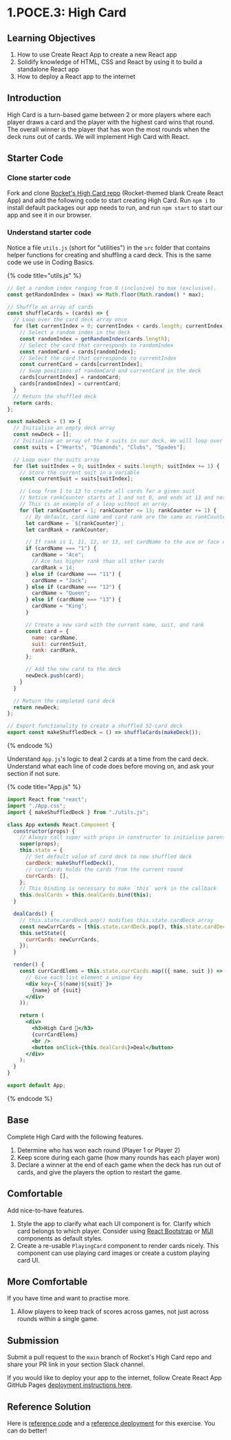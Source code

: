 # 1.POCE.3: High Card

## Learning Objectives

1. How to use Create React App to create a new React app
2. Solidify knowledge of HTML, CSS and React by using it to build a standalone React app
3. How to deploy a React app to the internet

## Introduction

High Card is a turn-based game between 2 or more players where each player draws a card and the player with the highest card wins that round. The overall winner is the player that has won the most rounds when the deck runs out of cards. We will implement High Card with React.

## Starter Code

### Clone starter code

Fork and clone [Rocket's High Card repo](https://github.com/rocketacademy/high-card-bootcamp) (Rocket-themed blank Create React App) and add the following code to start creating High Card. Run `npm i` to install default packages our app needs to run, and run `npm start` to start our app and see it in our browser.

### Understand starter code

Notice a file `utils.js` (short for "utilities") in the `src` folder that contains helper functions for creating and shuffling a card deck. This is the same code we use in Coding Basics.

{% code title="utils.js" %}
```javascript
// Get a random index ranging from 0 (inclusive) to max (exclusive).
const getRandomIndex = (max) => Math.floor(Math.random() * max);

// Shuffle an array of cards
const shuffleCards = (cards) => {
  // Loop over the card deck array once
  for (let currentIndex = 0; currentIndex < cards.length; currentIndex += 1) {
    // Select a random index in the deck
    const randomIndex = getRandomIndex(cards.length);
    // Select the card that corresponds to randomIndex
    const randomCard = cards[randomIndex];
    // Select the card that corresponds to currentIndex
    const currentCard = cards[currentIndex];
    // Swap positions of randomCard and currentCard in the deck
    cards[currentIndex] = randomCard;
    cards[randomIndex] = currentCard;
  }
  // Return the shuffled deck
  return cards;
};

const makeDeck = () => {
  // Initialise an empty deck array
  const newDeck = [];
  // Initialise an array of the 4 suits in our deck. We will loop over this array.
  const suits = ["Hearts", "Diamonds", "Clubs", "Spades"];

  // Loop over the suits array
  for (let suitIndex = 0; suitIndex < suits.length; suitIndex += 1) {
    // Store the current suit in a variable
    const currentSuit = suits[suitIndex];

    // Loop from 1 to 13 to create all cards for a given suit
    // Notice rankCounter starts at 1 and not 0, and ends at 13 and not 12.
    // This is an example of a loop without an array.
    for (let rankCounter = 1; rankCounter <= 13; rankCounter += 1) {
      // By default, card name and card rank are the same as rankCounter
      let cardName = `${rankCounter}`;
      let cardRank = rankCounter;

      // If rank is 1, 11, 12, or 13, set cardName to the ace or face card's name
      if (cardName === "1") {
        cardName = "Ace";
        // Ace has higher rank than all other cards
        cardRank = 14;
      } else if (cardName === "11") {
        cardName = "Jack";
      } else if (cardName === "12") {
        cardName = "Queen";
      } else if (cardName === "13") {
        cardName = "King";
      }

      // Create a new card with the current name, suit, and rank
      const card = {
        name: cardName,
        suit: currentSuit,
        rank: cardRank,
      };

      // Add the new card to the deck
      newDeck.push(card);
    }
  }

  // Return the completed card deck
  return newDeck;
};

// Export functionality to create a shuffled 52-card deck
export const makeShuffledDeck = () => shuffleCards(makeDeck());
```
{% endcode %}

Understand `App.js`'s logic to deal 2 cards at a time from the card deck. Understand what each line of code does before moving on, and ask your section if not sure.

{% code title="App.js" %}
```jsx
import React from "react";
import "./App.css";
import { makeShuffledDeck } from "./utils.js";

class App extends React.Component {
  constructor(props) {
    // Always call super with props in constructor to initialise parent class
    super(props);
    this.state = {
      // Set default value of card deck to new shuffled deck
      cardDeck: makeShuffledDeck(),
      // currCards holds the cards from the current round
      currCards: [],
    };
    // This binding is necessary to make `this` work in the callback
    this.dealCards = this.dealCards.bind(this);
  }

  dealCards() {
    // this.state.cardDeck.pop() modifies this.state.cardDeck array
    const newCurrCards = [this.state.cardDeck.pop(), this.state.cardDeck.pop()];
    this.setState({
      currCards: newCurrCards,
    });
  }

  render() {
    const currCardElems = this.state.currCards.map(({ name, suit }) => (
      // Give each list element a unique key
      <div key={`${name}${suit}`}>
        {name} of {suit}
      </div>
    ));

    return (
      <div>
        <h3>High Card 🚀</h3>
        {currCardElems}
        <br />
        <button onClick={this.dealCards}>Deal</button>
      </div>
    );
  }
}

export default App;
```
{% endcode %}

## Base

Complete High Card with the following features.

1. Determine who has won each round (Player 1 or Player 2)
2. Keep score during each game (how many rounds has each player won)
3. Declare a winner at the end of each game when the deck has run out of cards, and give the players the option to restart the game.

## Comfortable

Add nice-to-have features.

1. Style the app to clarify what each UI component is for. Clarify which card belongs to which player. Consider using [React Bootstrap](https://react-bootstrap.github.io/components/alerts) or [MUI](https://mui.com/core/) components as default styles.
2. Create a re-usable `PlayingCard` component to render cards nicely. This component can use playing card images or create a custom playing card UI.

## More Comfortable

If you have time and want to practise more.

1. Allow players to keep track of scores across games, not just across rounds within a single game.

## Submission

Submit a pull request to the `main` branch of Rocket's High Card repo and share your PR link in your section Slack channel.

If you would like to deploy your app to the internet, follow Create React App GitHub Pages [deployment instructions here](https://create-react-app.dev/docs/deployment/#github-pages).

## Reference Solution

Here is [reference code](https://github.com/rocketacademy/high-card-bootcamp/blob/solution-base/src/App.js) and a [reference deployment](https://rocketacademy.github.io/high-card-bootcamp/) for this exercise. You can do better!
